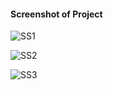 #### Screenshot of Project

![SS1](https://user-images.githubusercontent.com/123231895/213860153-13f6712b-d71d-4eda-be88-34a80e8bd7f5.PNG)

![SS2](https://user-images.githubusercontent.com/123231895/213860155-515b29bd-25b2-4062-a3fd-5f06b0e534d6.PNG)

![SS3](https://user-images.githubusercontent.com/123231895/213860157-476c0039-36e1-4e7e-92d9-5c1ee6a2b398.PNG)
